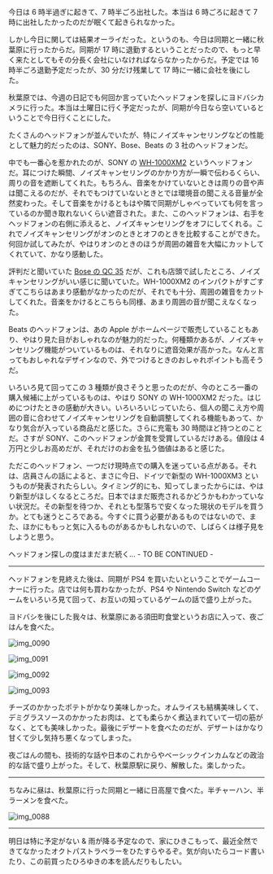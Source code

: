 今日は 6 時半過ぎに起きて、7 時半ごろ出社した。本当は 6 時ごろに起きて 7 時に出社したかったのだが眠くて起きられなかった。

しかし今日に関しては結果オーライだった。というのも、今日は同期と一緒に秋葉原に行ったからだ。同期が 17 時に退勤するということだったので、もっと早く来たとしてもその分長く会社にいなければならなかったからだ。予定では 16 時半ごろ退勤予定だったが、30 分だけ残業して 17 時に一緒に会社を後にした。

秋葉原では、今週の日記でも何回か言っていたヘッドフォンを探しにヨドバシカメラに行った。本当は土曜日に行く予定だったが、同期が今日なら空いているということで今日行くことにした。

たくさんのヘッドフォンが並んでいたが、特にノイズキャンセリングなどの性能として魅力的だったのは、SONY、Bose、Beats の 3 社のヘッドフォンだ。

中でも一番心を惹かれたのが、SONY の [WH-1000XM2](https://www.sony.jp/headphone/products/WH-1000XM2/) というヘッドフォンだ。耳につけた瞬間、ノイズキャンセリングのかかり方が一瞬で伝わるくらい、周りの音を遮断してくれた。もちろん、音楽をかけていないときは周りの音や声は聞こえるのだが、それでもつけていないときとでは環境音の聞こえる音量が全然変わった。そして音楽をかけるともはや隣で同期がしゃべっていても何を言っているのか聞き取れないくらい遮音された。また、このヘッドフォンは、右手をヘッドフォンの右側に添えると、ノイズキャンセリングをオフにしてくれる。これでノイズキャンセリングがオンのときとオフのときを比較することができた。何回か試してみたが、やはりオンのときのほうが周囲の雑音を大幅にカットしてくれていて、かなり感動した。

評判だと聞いていた [Bose の QC 35](https://www.bose.co.jp/ja_jp/products/headphones/over_ear_headphones/quietcomfort-35-wireless-ii.html) だが、これも店頭で試したところ、ノイズキャンセリングがいい感じに聞いていた。WH-1000XM2 のインパクトがすごすぎてこちらはあまり感動がなかったのだが、それでも十分、周囲の雑音をカットしてくれた。音楽をかけるとこちらも同様、あまり周囲の音が聞こえなくなった。

Beats のヘッドフォンは、あの Apple がホームページで販売していることもあり、やはり見た目がおしゃれなのが魅力的だった。何種類かあるが、ノイズキャンセリング機能がついているものは、それなりに遮音効果が高かった。なんと言ってもおしゃれなデザインなので、外でつけるときのおしゃれポイントも高そうだ。

いろいろ見て回ってこの 3 種類が良さそうと思ったのだが、今のところ一番の購入候補に上がっているものは、やはり SONY の WH-1000XM2 だった。はじめにつけたときの感動が大きい。いろいろいじっていたら、個人の聞こえ方や周囲の音に合わせてノイズキャンセリングを自動調整してくれる機能もあって、かなり気合が入っている商品だと感じた。さらに充電も 30 時間ほど持つとのことだ。さすが SONY、このヘッドフォンが金賞を受賞しているだけある。値段は 4 万円と少しお高めだが、それだけのお金を払う価値はあると感じた。

ただこのヘッドフォン、一つだけ現時点での購入を迷っている点がある。それは、店員さんの話によると、まさに今日、ドイツで新型の WH-1000XM3 というものが発表されたらしい。タイミング的にも、知ってしまったからには、やはり新型がほしくなるところだ。日本ではまだ販売されるかどうかもわかっていない状況だ。その新型を待つか、それとも型落ちで安くなった現状のモデルを買うか。とても迷うところである。今すぐに買う必要があるものではないので、また、ほかにももっと気に入るものがあるかもしれないので、しばらくは様子見をしようと思う。

ヘッドフォン探しの度はまだまだ続く... - TO BE CONTINUED -

---

ヘッドフォンを見終えた後は、同期が PS4 を買いたいということでゲームコーナーに行った。店では何も買わなかったが、PS4 や Nintendo Switch などのゲームをいろいろ見て回って、お互いの知っているゲームの話で盛り上がった。

ヨドバシを後にした我々は、秋葉原にある須田町食堂というお店に入って、夜ごはんを食べた。

![img_0090](/images/2018/08/img_0090.jpg)

![img_0091](/images/2018/08/img_0091.jpg)

![img_0092](/images/2018/08/img_0092.jpg)

![img_0093](/images/2018/08/img_0093.jpg)

チーズのかかったポテトがかなり美味しかった。オムライスも結構美味しくて、デミグラスソースのかかったお肉は、とても柔らかく煮込まれていて一切の筋がなく、とても美味しかった。最後にデザートを食べたのだが、デザートはかなり甘くて少し気持ち悪くなってしまった。

夜ごはんの間も、技術的な話や日本のこれからやベーシックインカムなどの政治的な話で盛り上がった。そして、秋葉原駅に戻り、解散した。楽しかった。

---

ちなみに昼は、秋葉原に行った同期と一緒に日高屋で食べた。半チャーハン、半ラーメンを食べた。

![img_0088](/images/2018/08/img_0088.jpg)

---

明日は特に予定がない & 雨が降る予定なので、家にひきこもって、最近全然できてなかったオクトパストラベラーをひたすらやるぞ。気が向いたらコード書いたり、この前買ったひろゆきの本を読んだりもしたい。
